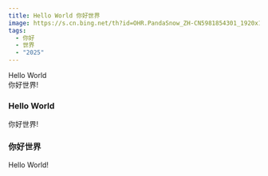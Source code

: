 ```yaml
---
title: Hello World 你好世界
image: https://s.cn.bing.net/th?id=OHR.PandaSnow_ZH-CN5981854301_1920x1080.webp&qlt=50
tags: 
  - 你好
  - 世界
  - "2025"
---
```

Hello World  
你好世界!
### Hello World  
你好世界!
### 你好世界
Hello World!
